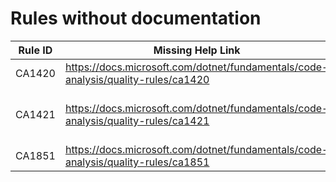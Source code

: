 # Rules without documentation

Rule ID | Missing Help Link | Title |
--------|-------------------|-------|
CA1420 | <https://docs.microsoft.com/dotnet/fundamentals/code-analysis/quality-rules/ca1420> | Property, type, or attribute requires runtime marshalling |
CA1421 | <https://docs.microsoft.com/dotnet/fundamentals/code-analysis/quality-rules/ca1421> | This method uses runtime marshalling even when the 'DisableRuntimeMarshallingAttribute' is applied |
CA1851 | <https://docs.microsoft.com/dotnet/fundamentals/code-analysis/quality-rules/ca1851> | Possible multiple enumerations of 'IEnumerable' collection |
